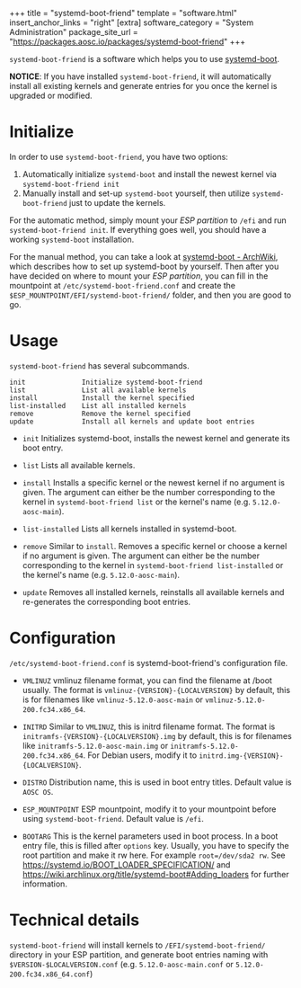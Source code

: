 +++
title = "systemd-boot-friend"
template = "software.html"
insert_anchor_links = "right"
[extra]
software_category = "System Administration"
package_site_url = "https://packages.aosc.io/packages/systemd-boot-friend"
+++

`systemd-boot-friend` is a software which helps you to use [systemd-boot](https://www.freedesktop.org/software/systemd/man/systemd-boot.html).

**NOTICE**: If you have installed `systemd-boot-friend`,
it will automatically install all existing kernels
and generate entries for you once the kernel is upgraded or modified.

# Initialize
In order to use `systemd-boot-friend`, you have two options:
1. Automatically initialize `systemd-boot` and install the newest kernel via `systemd-boot-friend init`
2. Manually install and set-up `systemd-boot` yourself, then utilize `systemd-boot-friend` just to update the kernels.

For the automatic method, simply mount your *ESP partition* to `/efi` and run `systemd-boot-friend init`.
If everything goes well, you should have a working `systemd-boot` installation.

For the manual method, you can take a look at [systemd-boot - ArchWiki](https://wiki.archlinux.org/index.php/systemd-boot),
which describes how to set up systemd-boot by yourself. Then after you have decided on where to mount your *ESP partition*,
you can fill in the mountpoint at `/etc/systemd-boot-friend.conf` and create the `$ESP_MOUNTPOINT/EFI/systemd-boot-friend/` folder,
and then you are good to go.

# Usage
`systemd-boot-friend` has several subcommands.

    init              Initialize systemd-boot-friend
    list              List all available kernels
    install           Install the kernel specified
    list-installed    List all installed kernels
    remove            Remove the kernel specified
    update            Install all kernels and update boot entries

- `init`
  Initializes systemd-boot, installs the newest kernel and generate its boot entry.

- `list`
  Lists all available kernels.

- `install`
  Installs a specific kernel or the newest kernel if no argument is given.
  The argument can either be the number corresponding to the kernel in `systemd-boot-friend list` or the kernel's name (e.g. `5.12.0-aosc-main`).

- `list-installed`
  Lists all kernels installed in systemd-boot.

- `remove`
  Similar to `install`. Removes a specific kernel or choose a kernel if no argument is given.
  The argument can either be the number corresponding to the kernel in `systemd-boot-friend list-installed` or the kernel's name (e.g. `5.12.0-aosc-main`).

- `update`
  Removes all installed kernels, reinstalls all available kernels and re-generates the corresponding boot entries.

# Configuration
`/etc/systemd-boot-friend.conf` is systemd-boot-friend's configuration file.

- `VMLINUZ`
  vmlinuz filename format, you can find the filename at /boot usually.
  The format is `vmlinuz-{VERSION}-{LOCALVERSION}` by default, this is for filenames like `vmlinuz-5.12.0-aosc-main` or `vmlinuz-5.12.0-200.fc34.x86_64`.

- `INITRD`
  Similar to `VMLINUZ`, this is initrd filename format.
  The format is `initramfs-{VERSION}-{LOCALVERSION}.img` by default, this is for filenames like `initramfs-5.12.0-aosc-main.img` or `initramfs-5.12.0-200.fc34.x86_64`.
  For Debian users, modify it to `initrd.img-{VERSION}-{LOCALVERSION}`.

- `DISTRO`
  Distribution name, this is used in boot entry titles.
  Default value is `AOSC OS`.

- `ESP_MOUNTPOINT`
  ESP mountpoint, modify it to your mountpoint before using `systemd-boot-friend`.
  Default value is `/efi`.

- `BOOTARG`
  This is the kernel parameters used in boot process. In a boot entry file, this is filled after `options` key.
  Usually, you have to specify the root partition and make it rw here. For example `root=/dev/sda2 rw`.
  See https://systemd.io/BOOT_LOADER_SPECIFICATION/ and https://wiki.archlinux.org/title/systemd-boot#Adding_loaders for further information.

# Technical details
`systemd-boot-friend` will install kernels to `/EFI/systemd-boot-friend/` directory in your ESP partition,
and generate boot entries naming with `$VERSION-$LOCALVERSION.conf` (e.g. `5.12.0-aosc-main.conf` or `5.12.0-200.fc34.x86_64.conf`)
